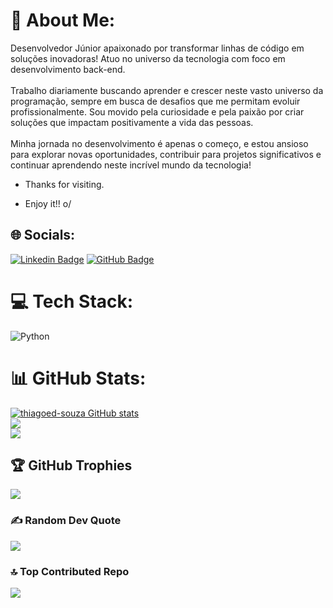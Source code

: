 # 💫 About Me:
Desenvolvedor Júnior apaixonado por transformar linhas de código em soluções inovadoras! Atuo no universo da tecnologia com foco em desenvolvimento back-end.<br><br>Trabalho diariamente buscando aprender e crescer neste vasto universo da programação, sempre em busca de desafios que me permitam evoluir profissionalmente. Sou movido pela curiosidade e pela paixão por criar soluções que impactam positivamente a vida das pessoas.<br><br>Minha jornada no desenvolvimento é apenas o começo, e estou ansioso para explorar novas oportunidades, contribuir para projetos significativos e continuar aprendendo neste incrível mundo da tecnologia! 

- Thanks for visiting.

- Enjoy it!! o/

## 🌐 Socials:
[![Linkedin Badge](https://img.shields.io/badge/LinkedIn-0077B5?style=for-the-badge&logo=linkedin&logoColor=white)](https://www.linkedin.com/in/thiago-gabriel-%F0%9F%8F%B3%EF%B8%8F%E2%80%8D%E2%9A%A7%EF%B8%8F-46443b29a/) [![GitHub Badge](https://img.shields.io/badge/GitHub-100000?style=for-the-badge&logo=github&logoColor=white)](https://github.com/thiagoed-souza)

# 💻 Tech Stack:
![Python](https://img.shields.io/badge/python-3670A0?style=for-the-badge&logo=python&logoColor=ffdd54)

# 📊 GitHub Stats:
[![thiagoed-souza GitHub stats](https://github-readme-stats.vercel.app/api?username=thiagoed-souza)](https://github.com/thiagoed-souza/github-readme-stats)<br/>
![](https://github-readme-streak-stats.herokuapp.com/?user=thiagoed-souza&theme=dark&hide_border=false)<br/>
![](https://github-readme-stats.vercel.app/api/top-langs/?username=thiagoed-souza&theme=dark&hide_border=false&include_all_commits=true&count_private=true&layout=compact)

## 🏆 GitHub Trophies
![](https://github-profile-trophy.vercel.app/?username=thiagoed-souza&theme=radical&no-frame=false&no-bg=true&margin-w=4)

### ✍️ Random Dev Quote
![](https://quotes-github-readme.vercel.app/api?type=horizontal&theme=radical)

### 🔝 Top Contributed Repo
![](https://github-contributor-stats.vercel.app/api?username=thiagoed-souza&limit=5&theme=dark&combine_all_yearly_contributions=true)


